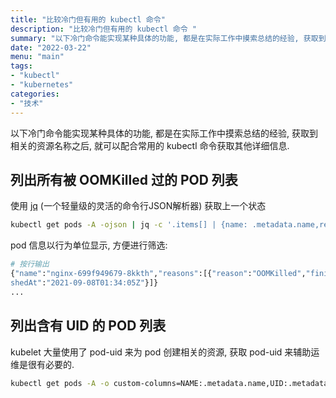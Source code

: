 ```yaml
---
title: "比较冷门但有用的 kubectl 命令"
description: "比较冷门但有用的 kubectl 命令 "
summary: "以下冷门命令能实现某种具体的功能, 都是在实际工作中摸索总结的经验, 获取到相关的资源名称之后, 就可以配合常用的 kubectl 命令获取其他详细信息."
date: "2022-03-22"
menu: "main"
tags:
- "kubectl"
- "kubernetes"
categories:
- "技术"
---
```


以下冷门命令能实现某种具体的功能, 都是在实际工作中摸索总结的经验, 获取到相关的资源名称之后, 就可以配合常用的 kubectl 命令获取其他详细信息.

## 列出所有被 OOMKilled 过的 POD 列表

使用 [jq](https://stedolan.github.io/jq/) (一个轻量级的灵活的命令行JSON解析器) 获取上一个状态

```sh
kubectl get pods -A -ojson | jq -c '.items[] | {name: .metadata.name,reasons: [{reason: .status.containerStatuses[]?.lastState.terminated.reason, finishedAt: .status.containerStatuses[]?.lastState.terminated.finishedAt}]}' | grep OOMKilled
```

pod 信息以行为单位显示, 方便进行筛选:

```sh
# 按行输出
{"name":"nginx-699f949679-8kkth","reasons":[{"reason":"OOMKilled","fini  
shedAt":"2021-09-08T01:34:05Z"}]}
...
```


## 列出含有 UID 的 POD 列表

kubelet 大量使用了 pod-uid 来为 pod 创建相关的资源, 获取 pod-uid 来辅助运维是很有必要的.

```sh
kubectl get pods -A -o custom-columns=NAME:.metadata.name,UID:.metadata.uid
```

